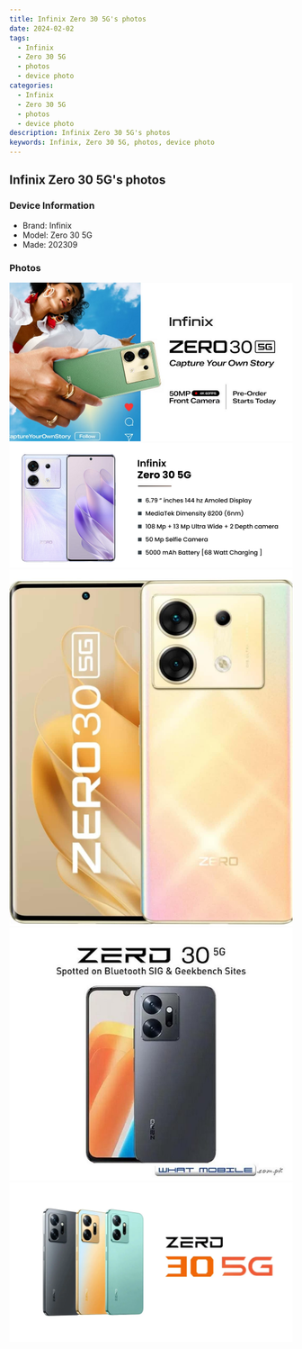 ```yaml
---
title: Infinix Zero 30 5G's photos
date: 2024-02-02
tags: 
  - Infinix
  - Zero 30 5G
  - photos
  - device photo
categories: 
  - Infinix
  - Zero 30 5G
  - photos
  - device photo
description: Infinix Zero 30 5G's photos
keywords: Infinix, Zero 30 5G, photos, device photo
---
```


## Infinix Zero 30 5G's photos

### Device Information

- Brand: Infinix
- Model: Zero 30 5G
- Made: 202309

### Photos

![/images/best-assets/devices/infinix/infinix-zero-30-5g/1.jpg](/images/best-assets/devices/infinix/infinix-zero-30-5g/1.jpg)
![/images/best-assets/devices/infinix/infinix-zero-30-5g/2.jpg](/images/best-assets/devices/infinix/infinix-zero-30-5g/2.jpg)
![/images/best-assets/devices/infinix/infinix-zero-30-5g/3.jpg](/images/best-assets/devices/infinix/infinix-zero-30-5g/3.jpg)
![/images/best-assets/devices/infinix/infinix-zero-30-5g/4.jpg](/images/best-assets/devices/infinix/infinix-zero-30-5g/4.jpg)
![/images/best-assets/devices/infinix/infinix-zero-30-5g/5.jpg](/images/best-assets/devices/infinix/infinix-zero-30-5g/5.jpg)
